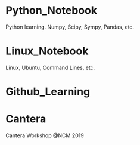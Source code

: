 
# Python_Notebook
Python learning. Numpy, Scipy, Sympy, Pandas, etc.

# Linux_Notebook
Linux, Ubuntu, Command Lines, etc. 

# Github_Learning

# Cantera 
Cantera Workshop @NCM 2019


